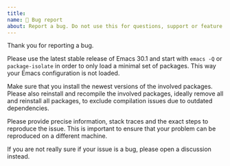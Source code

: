 ```yaml
---
title:
name: 🐞 Bug report
about: Report a bug. Do not use this for questions, support or feature requests.
---
```

Thank you for reporting a bug.

Please use the latest stable release of Emacs 30.1 and start with `emacs -Q` or
`package-isolate` in order to only load a minimal set of packages. This way your
Emacs configuration is not loaded.

Make sure that you install the newest versions of the involved packages. Please
also reinstall and recompile the involved packages, ideally remove all and
reinstall all packages, to exclude compilation issues due to outdated
dependencies.

Please provide precise information, stack traces and the exact steps to
reproduce the issue. This is important to ensure that your problem can be
reproduced on a different machine.

If you are not really sure if your issue is a bug, please open a discussion
instead.
